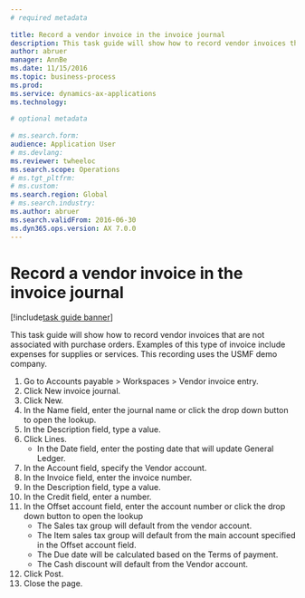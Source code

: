 ```yaml
--- 
# required metadata 
 
title: Record a vendor invoice in the invoice journal
description: This task guide will show how to record vendor invoices that are not associated with purchase orders. 
author: abruer
manager: AnnBe 
ms.date: 11/15/2016
ms.topic: business-process 
ms.prod:  
ms.service: dynamics-ax-applications 
ms.technology:  
 
# optional metadata 
 
# ms.search.form:   
audience: Application User 
# ms.devlang:  
ms.reviewer: twheeloc
ms.search.scope: Operations 
# ms.tgt_pltfrm:  
# ms.custom:  
ms.search.region: Global
# ms.search.industry: 
ms.author: abruer
ms.search.validFrom: 2016-06-30 
ms.dyn365.ops.version: AX 7.0.0 
---
```

# Record a vendor invoice in the invoice journal

[!include[task guide banner](../../includes/task-guide-banner.md)]

This task guide will show how to record vendor invoices that are not associated with purchase orders. Examples of this type of invoice include expenses for supplies or services.  This recording uses the USMF demo company.

1. Go to Accounts payable > Workspaces > Vendor invoice entry.
2. Click New invoice journal.
3. Click New.
4. In the Name field, enter the journal name or click the drop down button to open the lookup.
5. In the Description field, type a value.
6. Click Lines.
    * In the Date field, enter the posting date that will update General Ledger.  
7. In the Account field, specify the Vendor account.
8. In the Invoice field, enter the invoice number.
9. In the Description field, type a value.
10. In the Credit field, enter a number.
11. In the Offset account field, enter the account number or click the drop down button to open the lookup
    * The Sales tax group will default from the vendor account.  
    * The Item sales tax group will default from the main account specified in the Offset account field.  
    * The Due date will be calculated based on the Terms of payment.  
    * The Cash discount will default from the Vendor account.  
12. Click Post.
13. Close the page.

